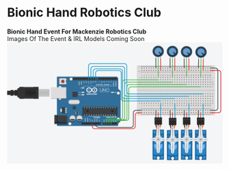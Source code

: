 # Bionic Hand Robotics Club
<b> Bionic Hand Event For Mackenzie Robotics Club </b> <br>
Images Of The Event & IRL Models Coming Soon <br>
<img src="https://github.com/Emera1d3x/Bionic-Hand-Robotics-Club/blob/main/BionicHandImage.png" width="600"> <br>

